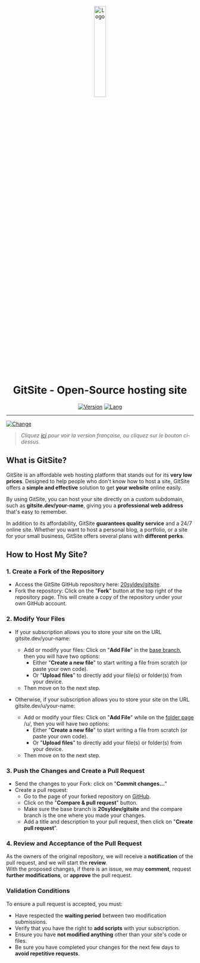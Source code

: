 <div align="center">
  <a href="https://gitsite.dev"><img src="https://gitsite.dev/images/gitsite.png" alt="Logo" width="25%" height="auto"></a>

# GitSite - Open-Source hosting site
  [![Version](https://custom-icon-badges.demolab.com/badge/Site%20:-v1.0.2-ff6666?logo=gitsite&labelColor=23272A)](https://github.com/20syldev/gitsite/releases/latest)
  [![Lang](https://img.shields.io/badge/Lang%20:-EN-ff6666?labelColor=23272A)](https://github.com/20syldev/gitsite#readme)
</div>

---

[![Change](https://img.shields.io/badge/Langue%20:-FR-ff6666?labelColor=23272A)](https://github.com/20syldev/gitsite#readme)
> *Cliquez [ici](https://github.com/20syldev/gitsite#readme) pour voir la version française, ou cliquez sur le bouton ci-dessus.*

## What is GitSite?
GitSite is an affordable web hosting platform that stands out for its **very low prices**. Designed to help people who don't know how to host a site, GitSite offers a **simple and effective** solution to get **your website** online easily.

By using GitSite, you can host your site directly on a custom subdomain, such as **gitsite.dev/your-name**, giving you a **professional web address** that's easy to remember.

In addition to its affordability, GitSite **guarantees quality service** and a 24/7 online site. Whether you want to host a personal blog, a portfolio, or a site for your small business, GitSite offers several plans with **different perks**.


## How to Host My Site?

### 1. Create a Fork of the Repository
- Access the GitSite GitHub repository here: [20syldev/gitsite](https://github.com/20syldev/gitsite).
- Fork the repository: Click on the "**Fork**" button at the top right of the repository page. This will create a copy of the repository under your own GitHub account.

### 2. Modify Your Files
- If your subscription allows you to store your site on the URL gitsite.dev/your-name:
  - Add or modify your files: Click on "**Add File**" in the [base branch](https://github.com/20syldev/gitsite/tree/main), then you will have two options:
    - Either "**Create a new file**" to start writing a file from scratch (or paste your own code).
    - Or "**Upload files**" to directly add your file(s) or folder(s) from your device.
  - Then move on to the next step.

- Otherwise, if your subscription allows you to store your site on the URL gitsite.dev/u/your-name:
  - Add or modify your files: Click on "**Add File**" while on the [folder page](https://github.com/20syldev/gitsite/tree/main/u) /u/, then you will have two options:
    - Either "**Create a new file**" to start writing a file from scratch (or paste your own code).
    - Or "**Upload files**" to directly add your file(s) or folder(s) from your device.
  - Then move on to the next step.

### 3. Push the Changes and Create a Pull Request
- Send the changes to your Fork: click on "**Commit changes...**"
- Create a pull request:
  - Go to the page of your forked repository on [GitHub](https://github.com).
  - Click on the "**Compare & pull request**" button.
  - Make sure the base branch is **20syldev/gitsite** and the compare branch is the one where you made your changes.
  - Add a title and description to your pull request, then click on "**Create pull request**".

### 4. Review and Acceptance of the Pull Request
As the owners of the original repository, we will receive a **notification** of the pull request, and we will start the **review**.  
With the proposed changes, if there is an issue, we may **comment**, request **further modifications**, or **approve** the pull request.

### Validation Conditions
To ensure a pull request is accepted, you must:
- Have respected the **waiting period** between two modification submissions.
- Verify that you have the right to **add scripts** with your subscription.
- Ensure you have **not modified anything** other than your site's code or files.
- Be sure you have completed your changes for the next few days to **avoid repetitive requests**.
